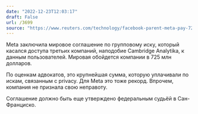 ```yaml
---
date: "2022-12-23T12:03:17"
draft: False
url: /3699
source: "https://www.reuters.com/technology/facebook-parent-meta-pay-725-mln-settle-lawsuit-relating-cambridge-analytica-2022-12-23/"
---
```


Meta заключила мировое соглашение по групповому иску, который касался доступа третьих компаний, наподобие Cambridge Analytika, к данным пользователей. Мировая обойдется компании в 725 млн долларов.

По оценкам адвокатов, это крупнейшая сумма, которую уплачивали по искам, связанным с privacy. Для Meta это тоже рекорд. Впрочем, компания не признала свою неправоту.

Соглашение должно быть еще утверждено федеральным судьёй в Сан-Франциско.

